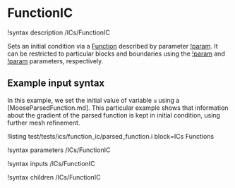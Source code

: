 # FunctionIC

!syntax description /ICs/FunctionIC

Sets an initial condition via a [Function](syntax/Functions/index.md) described by parameter [!param](/ICs/FunctionIC/function). It can be restricted to particular blocks and boundaries using the [!param](/ICs/FunctionIC/block) and [!param](/ICs/FunctionIC/boundary) parameters, respectively.

## Example input syntax

In this example, we set the initial value of variable `u` using a [MooseParsedFunction.md]. This particular example shows that information about the gradient of the parsed function is kept in initial condition, using further mesh refinement.

!listing test/tests/ics/function_ic/parsed_function.i block=ICs Functions

!syntax parameters /ICs/FunctionIC

!syntax inputs /ICs/FunctionIC

!syntax children /ICs/FunctionIC
